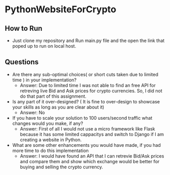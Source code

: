 # PythonWebsiteForCrypto

## How to Run
* Just clone my repository and Run main.py file and the open the link that poped up to run on local host.


## Questions
* Are there any sub-optimal choices( or short cuts taken due to limited time ) in your implementation?
  * Answer: Due to limited time I was not able to find an free API for retreving live Bid and Ask prices for crypto currencies. So, I did not do that part of this assignment.
* Is any part of it over-designed? ( It is fine to over-design to showcase your skills as long as you are clear about it)
  * Answer: No
* If you have to scale your solution to 100 users/second traffic what changes would you make, if any?
  * Answer: First of all I would not use a micro framework like Flask because it has some limited cappacitys and switch to Django if I am creating a website in Python.
* What are some other enhancements you would have made, if you had more time to do this implementation
  * Answer: I would have found an API that I can retrevie Bid/Ask prices and compare them and show which exchange would be better for buying and selling the crypto currency.
